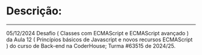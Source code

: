 <h1>Descrição:</h1>
<hr>
<div>
<p>05/12/2024 Desafio ( Classes com ECMAScript e ECMAScript avançado ) da Aula 12 ( Princípios básicos de Javascript e novos recursos ECMAScript ) do curso de Back-end na CoderHouse; Turma #63515 de 2024/25.</p>
</div>